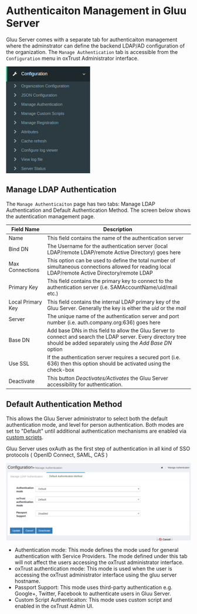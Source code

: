 # Authenticaiton Management in Gluu Server
Gluu Server comes with a separate tab for authenticaiton management where the adminstrator can define the backend LDAP/AD configuration of the organization. The `Manage Authentication` tab is accessible from the `Configuration` menu in oxTrust Administrator interface.

![config-menu](../img/admin-guide/auth-management/config-menu.png)

## Manage LDAP Authentication
The `Manage Authenticaiton` page has two tabs: Manage LDAP Authentication 
and Default Authentication Method. The screen below shows the autentication
 management page.

|Field Name| Description|
-----------|-------------|
|Name|This field contains the name of the authentication server|
|Bind DN| The Username for the authentication server (local LDAP/remote LDAP/remote Active Directory) goes here|
|Max Connections| This option can be used to define the total number of simultaneous connections allowed for reading local LDAP/remote Active Directory/remote LDAP|
|Primary Key| This field contains the primary key to connect to the authentication server (i.e. SAMAccountName/uid/mail etc.)|
|Local Primary Key| This field contains the internal LDAP primary key of the Gluu Server. Generally the key is either the _uid_ or the _mail_|
|Server| The unique name of the authentication server and port number (i.e. auth.company.org:636) goes here|
|Base DN| Add base DNs in this field to allow the Gluu Server to connect and search the LDAP server. Every directory tree should be added separately using the _Add Base DN_ option|
|Use SSL| If the authentication server requires a secured port (i.e. 636) then this option should be activated using the check-box|
|Deactivate| This button _Deactivates/Activates_ the Gluu Server accessibility for authentication.|

## Default Authentication Method
This allows the Gluu Server administrator to select both the default authentication mode, 
and level for person authentication. Both modes are set to "Default" until additional 
authentication mechanisms are enabled via [custom scripts](./custom-script.md).

Gluu Server uses oxAuth as the first step of authentication in all kind of SSO protocols ( OpenID Connect, SAML, CAS )

![default](../img/admin-guide/auth-management/default.png)

* Authentication mode: This mode defines the mode used for general authentication with Service Providers. The mode defined under this tab will not affect the users accessing the oxTrust administrator interface.
* oxTrust authentication mode: This mode is used when the user is accessing the oxTrust administrator interface using the gluu server hostname.
* Passport Support: This mode uses third-party authentication e.g. Google+, Twitter, Facebook to authenticate users in Gluu Server.
* Custom Script Authenticaiton: This mode uses custom script and enabled in the oxTrust Admin UI.
